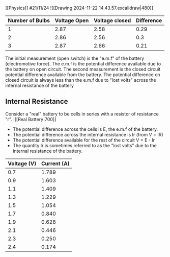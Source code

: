 [[Physics]]
#21/11/24
![[Drawing 2024-11-22 14.43.57.excalidraw|480]]

| Number of Bulbs | Voltage Open | Voltage closed | Difference |
| --------------- | ------------ | -------------- | ---------- |
| 1               | 2.87         | 2.58           | 0.29       |
| 2               | 2.86         | 2.56           | 0.3        |
| 3               | 2.87         | 2.66           | 0.21       |
The initial measurement (open switch) is the "e.m.f" of the battery (electromotive force). The e.m.f is the potential difference available due to the battery on open circuit.
The second measurement is the closed circuit potential difference available from the battery. The potential difference on closed circuit is always less than the e.m.f due to "lost volts" across the internal resistance of the battery
## Internal Resistance
Consider a "real" battery to be cells in series with a resistor of resistance "r".
![[Real Battery|700]]
- The potential difference across the cells is E, the e.m.f of the battery.
- The potential difference across the internal resistance is Ir (from V = IR)
- The potential difference available for the rest of the circuit V = E - Ir
- The quantity Ir is sometimes referred to as the "lost volts" due to the internal resistance of the battery.


| Voltage (V) | Current (A) |
| ----------- | ----------- |
| 0.7         | 1.789       |
| 0.9         | 1.603       |
| 1.1         | 1.409       |
| 1.3         | 1.229       |
| 1.5         | 1.054       |
| 1.7         | 0.840       |
| 1.9         | 0.628       |
| 2.1         | 0.446       |
| 2.3         | 0.250       |
| 2.4         | 0.174       |
